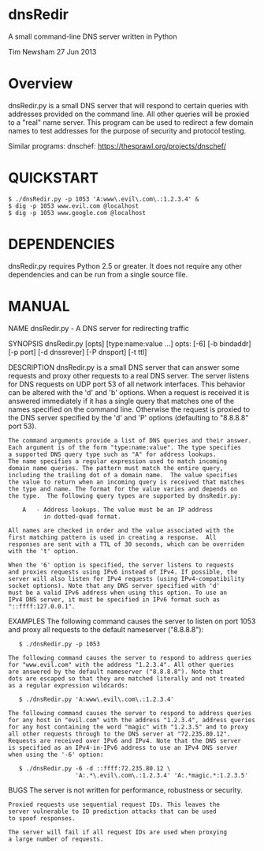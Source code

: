 dnsRedir
========

A small command-line DNS server written in Python

Tim Newsham <tim at isecpartners dot com>
27 Jun 2013


Overview
=======

dnsRedir.py is a small DNS server that will respond to certain
queries with addresses provided on the command line. All other
queries will be proxied to a "real" name server. This program
can be used to redirect a few domain names to test addresses for 
the purpose of security and protocol testing.

Similar programs:
   dnschef: https://thesprawl.org/projects/dnschef/


QUICKSTART
=======

    $ ./dnsRedir.py -p 1053 'A:www\.evil\.com\.:1.2.3.4' &
    $ dig -p 1053 www.evil.com @localhost
    $ dig -p 1053 www.google.com @localhost
    


DEPENDENCIES
=======

dnsRedir.py requires Python 2.5 or greater. It does not require
any other dependencies and can be run from a single source file.


MANUAL
=======

NAME
    dnsRedir.py - A DNS server for redirecting traffic

SYNOPSIS
    dnsRedir.py [opts] [type:name:value ...]
    opts: [-6] [-b bindaddr] [-p port] [-d dnssrever] [-P dnsport] [-t ttl]

DESCRIPTION
    dnsRedir.py is a small DNS server that can answer some requests 
    and proxy other requests to a real DNS server. The server listens 
    for DNS requests on UDP port 53 of all network interfaces. This
    behavior can be altered with the 'd' and 'b' options.
    When a request is received it is answered immediately if it has
    a single query that matches one of the names specified on the 
    command line. Otherwise the request is proxied to the DNS server 
    specified by the 'd' and 'P' options (defaulting to "8.8.8.8" port 53).

    The command arguments provide a list of DNS queries and their answer. 
    Each argument is of the form "type:name:value". The type specifies 
    a supported DNS query type such as "A" for address lookups.
    The name specifies a regular expression used to match incoming
    domain name queries. The pattern must match the entire query,
    including the trailing dot of a domain name.  The value specifies 
    the value to return when an incoming query is received that matches 
    the type and name. The format for the value varies and depends on 
    the type.  The following query types are supported by dnsRedir.py:

        A   - Address lookups. The value must be an IP address
              in dotted-quad format.

    All names are checked in order and the value associated with the
    first matching pattern is used in creating a response.  All
    responses are sent with a TTL of 30 seconds, which can be overriden
    with the 't' option.

    When the '6' option is specified, the server listens to requests
    and proxies requests using IPv6 instead of IPv4. If possible, the
    server will also listen for IPv4 requests (using IPv4-compatibility 
    socket options). Note that any DNS server specified with 'd'
    must be a valid IPv6 address when using this option. To use an
    IPv4 DNS server, it must be specified in IPv6 format such as
    "::ffff:127.0.0.1".

EXAMPLES
    The following command causes the server to listen on port 1053 and
    proxy all requests to the default nameserver ("8.8.8.8"):

       $ ./dnsRedir.py -p 1053 

    The following command causes the server to respond to address queries
    for "www.evil.com" with the address "1.2.3.4". All other queries
    are answered by the default nameserver ("8.8.8.8"). Note that
    dots are escaped so that they are matched literally and not treated
    as a regular expression wildcards:

       $ ./dnsRedir.py 'A:www\.evil\.com\.:1.2.3.4'

    The following command causes the server to respond to address queries
    for any host in "evil.com" with the address "1.2.3.4", address queries
    for any host containing the word "magic" with "1.2.3.5" and to proxy
    all other requests through to the DNS server at "72.235.80.12".  
    Requests are received over IPv6 and IPv4. Note that the DNS server
    is specified as an IPv4-in-IPv6 address to use an IPv4 DNS server
    when using the '-6' option:
    
       $ ./dnsRedir.py -6 -d ::ffff:72.235.80.12 \
                       'A:.*\.evil\.com\.:1.2.3.4' 'A:.*magic.*:1.2.3.5'


BUGS
    The server is not written for performance, robustness or security. 

    Proxied requests use sequential request IDs. This leaves the
    server vulnerable to ID prediction attacks that can be used
    to spoof responses.

    The server will fail if all request IDs are used when proxying
    a large number of requests.
